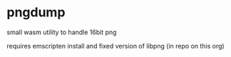 # pngdump
small wasm utility to handle 16bit png

requires emscripten install and fixed version of libpng (in repo on this org)
